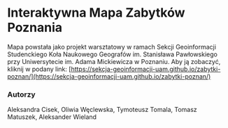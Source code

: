 # Interaktywna Mapa Zabytków Poznania

Mapa powstała jako projekt warsztatowy w ramach Sekcji Geoinformacji Studenckiego Koła Naukowego Geografów im. Stanisława Pawłowskiego przy Uniwersytecie im. Adama Mickiewicza w Poznaniu.
Aby ją zobaczyć, kliknij w podany link: [https://sekcja-geoinformacji-uam.github.io/zabytki-poznan/](https://sekcja-geoinformacji-uam.github.io/zabytki-poznan/)

### Autorzy

Aleksandra Cisek, Oliwia Węclewska, Tymoteusz Tomala, Tomasz Matuszek, Aleksander Wieland
